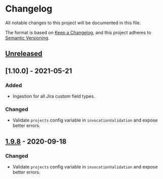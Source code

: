 # Changelog

All notable changes to this project will be documented in this file.

The format is based on [Keep a Changelog](https://keepachangelog.com/en/1.0.0/),
and this project adheres to
[Semantic Versioning](https://semver.org/spec/v2.0.0.html).

## [Unreleased](https://github.com/JuptiterOne/graph-jira/compare/v1.9.8...HEAD)

## [1.10.0] - 2021-05-21

### Added

- Ingestion for all Jira custom field types.

### Changed

- Validate `projects` config variable in `invocationValidation` and expose
  better errors.

## [1.9.8](https://github.com/github.com/JuptiterOne/graph-jira/compare/v1.9.7...v1.9.8) - 2020-09-18

### Changed

- Validate `projects` config variable in `invocationValidation` and expose
  better errors.
